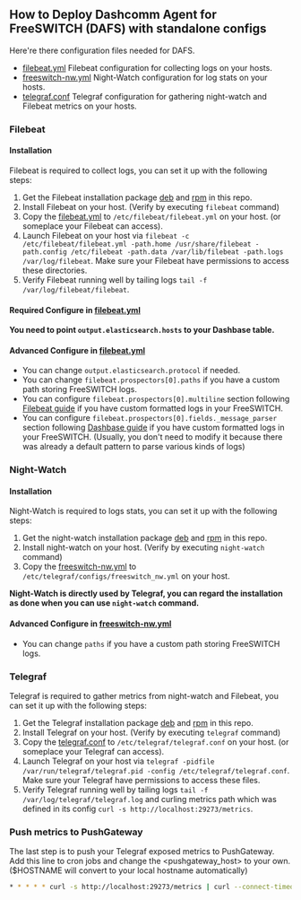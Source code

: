 ## How to Deploy Dashcomm Agent for FreeSWITCH (DAFS) with standalone configs

Here're there configuration files needed for DAFS.
* [filebeat.yml](filebeat.yml) Filebeat configuration for collecting logs on your hosts.
* [freeswitch-nw.yml](freeswitch-nw.yml) Night-Watch configuration for log stats on your hosts.
* [telegraf.conf](telegraf.conf) Telegraf configuration for gathering night-watch and Filebeat metrics on your hosts.

### Filebeat

#### Installation
Filebeat is required to collect logs, you can set it up with the following steps:
1. Get the Filebeat installation package [deb](../ansible/roles/filebeat/files/filebeat-6.6.2-amd64.deb) and [rpm](../ansible/roles/filebeat/files/filebeat-6.6.2-x86_64.rpm) in this repo.
2. Install Filebeat on your host. (Verify by executing `filebeat` command)
3. Copy the [filebeat.yml](filebeat.yml) to `/etc/filebeat/filebeat.yml` on your host. (or someplace your Filebeat can access).
4. Launch Filebeat on your host via `filebeat -c /etc/filebeat/filebeat.yml -path.home /usr/share/filebeat -path.config /etc/filebeat -path.data /var/lib/filebeat -path.logs /var/log/filebeat`. Make sure your Filebeat have permissions to access these directories.
5. Verify Filebeat running well by tailing logs `tail -f /var/log/filebeat/filebeat`.

#### Required Configure in [filebeat.yml](filebeat.yml)
**You need to point `output.elasticsearch.hosts` to your Dashbase table.**

#### Advanced Configure in [filebeat.yml](filebeat.yml)
* You can change `output.elasticsearch.protocol` if needed.
* You can change `filebeat.prospectors[0].paths` if you have a custom path storing FreeSWITCH logs.
* You can configure `filebeat.prospectors[0].multiline` section following [Filebeat guide](https://www.elastic.co/guide/en/beats/filebeat/6.6/multiline-examples.html) if you have custom formatted logs in your FreeSWITCH.
* You can configure `filebeat.prospectors[0].fields._message_parser` section following [Dashbase guide](https://dashbase.atlassian.net/wiki/spaces/DK/pages/6816075/Parser+Reference) if you have custom formatted logs in your FreeSWITCH. (Usually, you don't need to modify it because there was already a default pattern to parse various kinds of logs)

### Night-Watch

#### Installation
Night-Watch is required to logs stats, you can set it up with the following steps:
1. Get the night-watch installation package [deb](../ansible/roles/telegraf/files/night-watch_1.1.1-rc4_Linux_64-bit.deb) and [rpm](../ansible/roles/telegraf/files/night-watch_1.1.1-rc4_Linux_64-bit.rpm) in this repo.
2. Install night-watch on your host. (Verify by executing `night-watch` command)
3. Copy the [freeswitch-nw.yml](freeswitch-nw.yml) to `/etc/telegraf/configs/freeswitch_nw.yml` on your host.

**Night-Watch is directly used by Telegraf, you can regard the installation as done when you can use `night-watch` command.**

#### Advanced Configure in [freeswitch-nw.yml](freeswitch-nw.yml)
* You can change `paths` if you have a custom path storing FreeSWITCH logs.

### Telegraf
Telegraf is required to gather metrics from night-watch and Filebeat, you can set it up with the following steps:
1. Get the Telegraf installation package [deb](../ansible/roles/telegraf/files/telegraf_1.10.4-1_amd64.deb) and [rpm](../ansible/roles/telegraf/files/telegraf-1.10.4-1.x86_64.rpm) in this repo.
2. Install Telegraf on your host. (Verify by executing `telegraf` command)
3. Copy the [telegraf.conf](telegraf.conf) to `/etc/telegraf/telegraf.conf` on your host. (or someplace your Telegraf can access).
4. Launch Telegraf on your host via `telegraf -pidfile /var/run/telegraf/telegraf.pid -config /etc/telegraf/telegraf.conf`. Make sure your Telegraf have permissions to access these files.
5. Verify Telegraf running well by tailing logs `tail -f /var/log/telegraf/telegraf.log` and curling metrics path which was defined in its config `curl -s http://localhost:29273/metrics`.

### Push metrics to PushGateway
The last step is to push your Telegraf exposed metrics to PushGateway.
Add this line to cron jobs and change the <pushgateway_host> to your own. ($HOSTNAME will convert to your local hostname automatically)
```bash
* * * * * curl -s http://localhost:29273/metrics | curl --connect-timeout 10 --data-binary @- http://<pushgateway_host>/metrics/job/filebeat/instance/$HOSTNAME &> /dev/null
```
